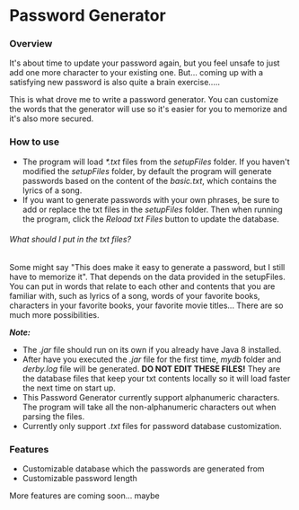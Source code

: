 # Password Generator

### Overview
It's about time to update your password again, but you feel unsafe to just add one more character to your existing one. 
But... coming up with a satisfying new password is also quite a brain exercise..... 

This is what drove me to write a password generator. You can customize the words 
that the generator will use so it's easier for you to memorize and it's also more 
secured.

### How to use
<!--1. Download the _zip_ file to where you want the generator to be.
2. Extract the _zip_ file.-->
* The program will load _*.txt_ files from the _setupFiles_ folder. If you haven't modified the _setupFiles_ folder, 
by default the program will generate passwords based on the content of the _basic.txt_, which contains the lyrics of 
a song.
* If you want to generate passwords with your own phrases, be sure to add or replace the txt files in the _setupFiles_ 
folder. Then when running the program, click the _Reload txt Files_ button to update the database.
###### What should I put in the txt files?
Some might say "This does make it easy to generate a password, but I still have to memorize it". That depends on the data 
provided in the setupFiles. You can put in words that relate to each other and contents that you are familiar with, 
such as lyrics of a song, words of your favorite books, characters in your favorite books, your favorite movie titles... 
There are so much more possibilities.
 
**_Note:_** 
* The _.jar_ file should run on its own if you already have Java 8 installed.
* After have you executed the _.jar_ file for the first time, _mydb_ folder and _derby.log_ file will be 
generated. __DO NOT EDIT THESE FILES!__ They are the database files that keep your txt contents locally so it will load 
faster the next time on start up. 
* This Password Generator currently support alphanumeric characters. The program will take all the non-alphanumeric 
characters out when parsing the files. 
* Currently only support _.txt_ files for password database customization.

### Features
* Customizable database which the passwords are generated from
* Customizable password length

More features are coming soon... maybe
